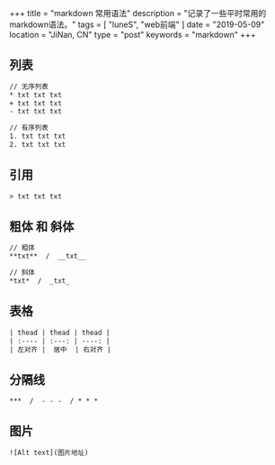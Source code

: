 +++
title = "markdown 常用语法"
description = "记录了一些平时常用的markdown语法。"
tags = [ "luneS", "web前端" ]
date = "2019-05-09"
location = "JiNan, CN"
type = "post"
keywords = "markdown"
+++

## 列表

```txt
// 无序列表
* txt txt txt
+ txt txt txt
- txt txt txt

// 有序列表
1. txt txt txt
2. txt txt txt
```

## 引用

```txt
> txt txt txt
```

## 粗体 和 斜体

```txt
// 粗体
**txt**  /  __txt__

// 斜体
*txt*  /  _txt_
```

## 表格

```txt
| thead | thead | thead |
| :---- | :---: | ----: |
| 左对齐 |  居中  | 右对齐 |
```

## 分隔线

```txt
***  /  - - -  / * * *
```

## 图片
```txt
![Alt text](图片地址)
```